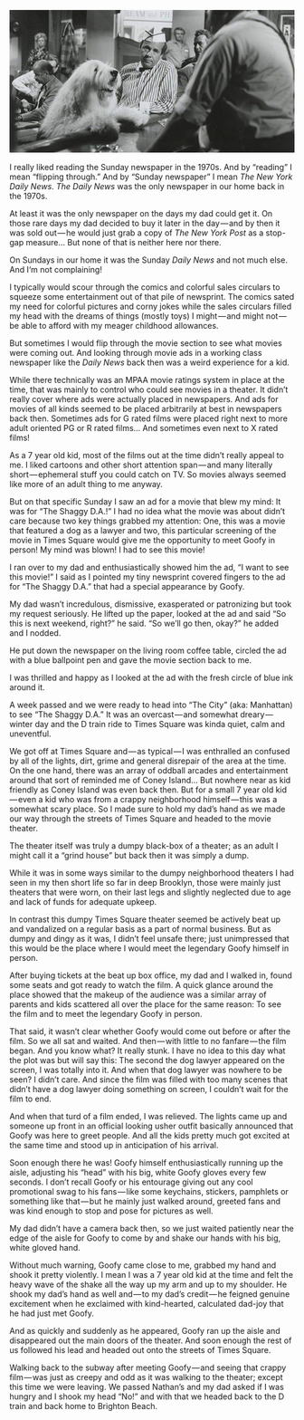 <!-----
title: Going to See “The Shaggy D.A.” in Times Square in the 1970s with My Dad
description: About the Time I Went to See “The Shaggy D.A.” with My Dad in Times Square and Got to Meet Goofy
date: '2019-01-22T03:31:29.347Z'
slug: dc96237e490f
----->

![](img/1__pHfxR3gSYAi6oXTDPcg4Vg.jpeg)

I really liked reading the Sunday newspaper in the 1970s. And by “reading” I mean “flipping through.” And by “Sunday newspaper” I mean _The New York Daily News_. _The Daily News_ was the only newspaper in our home back in the 1970s.

At least it was the only newspaper on the days my dad could get it. On those rare days my dad decided to buy it later in the day — and by then it was sold out — he would just grab a copy of _The New York Post_ as a stop-gap measure… But none of that is neither here nor there.

On Sundays in our home it was the Sunday _Daily News_ and not much else. And I‘m not complaining!

I typically would scour through the comics and colorful sales circulars to squeeze some entertainment out of that pile of newsprint. The comics sated my need for colorful pictures and corny jokes while the sales circulars filled my head with the dreams of things (mostly toys) I might — and might not — be able to afford with my meager childhood allowances.

But sometimes I would flip through the movie section to see what movies were coming out. And looking through movie ads in a working class newspaper like the _Daily News_ back then was a weird experience for a kid.

While there technically was an MPAA movie ratings system in place at the time, that was mainly to control who could see movies in a theater. It didn’t really cover where ads were actually placed in newspapers. And ads for movies of all kinds seemed to be placed arbitrarily at best in newspapers back then. Sometimes ads for G rated films were placed right next to more adult oriented PG or R rated films… And sometimes even next to X rated films!

As a 7 year old kid, most of the films out at the time didn’t really appeal to me. I liked cartoons and other short attention span — and many literally short — ephemeral stuff you could catch on TV. So movies always seemed like more of an adult thing to me anyway.

But on that specific Sunday I saw an ad for a movie that blew my mind: It was for “The Shaggy D.A.!” I had no idea what the movie was about didn’t care because two key things grabbed my attention: One, this was a movie that featured a dog as a lawyer and two, this particular screening of the movie in Times Square would give me the opportunity to meet Goofy in person! My mind was blown! I had to see this movie!

I ran over to my dad and enthusiastically showed him the ad, “I want to see this movie!” I said as I pointed my tiny newsprint covered fingers to the ad for “The Shaggy D.A.” that had a special appearance by Goofy.

My dad wasn’t incredulous, dismissive, exasperated or patronizing but took my request seriously. He lifted up the paper, looked at the ad and said “So this is next weekend, right?” he said. “So we’ll go then, okay?” he added and I nodded.

He put down the newspaper on the living room coffee table, circled the ad with a blue ballpoint pen and gave the movie section back to me.

I was thrilled and happy as I looked at the ad with the fresh circle of blue ink around it.

A week passed and we were ready to head into “The City” (aka: Manhattan) to see “The Shaggy D.A.” It was an overcast — and somewhat dreary — winter day and the D train ride to Times Square was kinda quiet, calm and uneventful.

We got off at Times Square and — as typical — I was enthralled an confused by all of the lights, dirt, grime and general disrepair of the area at the time. On the one hand, there was an array of oddball arcades and entertainment around that sort of reminded me of Coney Island… But nowhere near as kid friendly as Coney Island was even back then. But for a small 7 year old kid — even a kid who was from a crappy neighborhood himself — this was a somewhat scary place. So I made sure to hold my dad’s hand as we made our way through the streets of Times Square and headed to the movie theater.

The theater itself was truly a dumpy black-box of a theater; as an adult I might call it a “grind house” but back then it was simply a dump.

While it was in some ways similar to the dumpy neighborhood theaters I had seen in my then short life so far in deep Brooklyn, those were mainly just theaters that were worn, on their last legs and slightly neglected due to age and lack of funds for adequate upkeep.

In contrast this dumpy Times Square theater seemed be actively beat up and vandalized on a regular basis as a part of normal business. But as dumpy and dingy as it was, I didn’t feel unsafe there; just unimpressed that this would be the place where I would meet the legendary Goofy himself in person.

After buying tickets at the beat up box office, my dad and I walked in, found some seats and got ready to watch the film. A quick glance around the place showed that the makeup of the audience was a similar array of parents and kids scattered all over the place for the same reason: To see the film and to meet the legendary Goofy in person.

That said, it wasn’t clear whether Goofy would come out before or after the film. So we all sat and waited. And then — with little to no fanfare — the film began. And you know what? It really stunk. I have no idea to this day what the plot was but will say this: The second the dog lawyer appeared on the screen, I was totally into it. And when that dog lawyer was nowhere to be seen? I didn’t care. And since the film was filled with too many scenes that didn’t have a dog lawyer doing something on screen, I couldn’t wait for the film to end.

And when that turd of a film ended, I was relieved. The lights came up and someone up front in an official looking usher outfit basically announced that Goofy was here to greet people. And all the kids pretty much got excited at the same time and stood up in anticipation of his arrival.

Soon enough there he was! Goofy himself enthusiastically running up the aisle, adjusting his “head” with his big, white Goofy gloves every few seconds. I don’t recall Goofy or his entourage giving out any cool promotional swag to his fans — like some keychains, stickers, pamphlets or something like that — but he mainly just walked around, greeted fans and was kind enough to stop and pose for pictures as well.

My dad didn’t have a camera back then, so we just waited patiently near the edge of the aisle for Goofy to come by and shake our hands with his big, white gloved hand.

Without much warning, Goofy came close to me, grabbed my hand and shook it pretty violently. I mean I was a 7 year old kid at the time and felt the heavy wave of the shake all the way up my arm and up to my shoulder. He shook my dad’s hand as well and — to my dad’s credit — he feigned genuine excitement when he exclaimed with kind-hearted, calculated dad-joy that he had just met Goofy.

And as quickly and suddenly as he appeared, Goofy ran up the aisle and disappeared out the main doors of the theater. And soon enough the rest of us followed his lead and headed out onto the streets of Times Square.

Walking back to the subway after meeting Goofy — and seeing that crappy film — was just as creepy and odd as it was walking to the theater; except this time we were leaving. We passed Nathan’s and my dad asked if I was hungry and I shook my head “No!” and with that we headed back to the D train and back home to Brighton Beach.